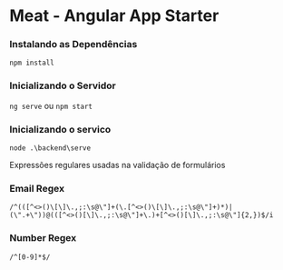 # Meat - Angular App Starter

### Instalando as Dependências

`npm install`

### Inicializando o Servidor

`ng serve` ou `npm start`

### Inicializando o servico

`node .\backend\serve`

Expressões regulares usadas na validação de formulários

### Email Regex

`/^(([^<>()\[\]\.,;:\s@\"]+(\.[^<>()\[\]\.,;:\s@\"]+)*)|(\".+\"))@(([^<>()[\]\.,;:\s@\"]+\.)+[^<>()[\]\.,;:\s@\"]{2,})$/i`

### Number Regex

`/^[0-9]*$/`

